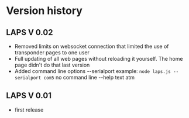 # Version history

## LAPS V 0.02

* Removed limits on websocket connection that limited the use of transponder pages to one user
* Full updating of all web pages without reloading it yourself. The home page didn't do that last version
* Added command line options --serialport  example: `node laps.js --serialport com5` no command line --help text atm

## LAPS V 0.01

* first release
